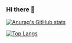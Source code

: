 ### Hi there 👋

<!--
**ismail-lagziri/ismail-lagziri** is a ✨ _special_ ✨ repository because its `README.md` (this file) appears on your GitHub profile.

Here are some ideas to get you started:

- 🔭 I’m currently working on ...
- 🌱 I’m currently learning ...
- 👯 I’m looking to collaborate on ...
- 🤔 I’m looking for help with ...
- 💬 Ask me about ...
- 📫 How to reach me: ...
- 😄 Pronouns: ...
- ⚡ Fun fact: ...
-->

[![Anurag's GitHub stats](https://github-readme-stats.vercel.app/api?username=ismail-lagziri)](https://github.com/anuraghazra/github-readme-stats)

[![Top Langs](https://github-readme-stats.vercel.app/api/top-langs/?username=ismail-lagziri)](https://github.com/anuraghazra/github-readme-stats)
